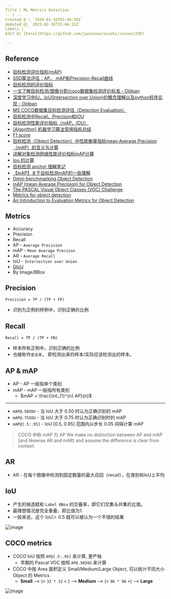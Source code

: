```yaml
---
Title | ML Metrics Detection
-- | --
Created @ | `2019-01-16T03:46:56Z`
Updated @| `2023-02-16T15:04:15Z`
Labels | ``
Edit @| [here](https://github.com/junxnone/aiwiki/issues/230)

---
```

## Reference

- [目标检测评价指标(mAP)](https://www.cnblogs.com/makefile/p/metrics-mAP.html)
- [SSD算法评估：AP， mAP和Precision-Recall曲线](https://blog.csdn.net/xunan003/article/details/79252162)
- [目标检测的评价指标](https://blog.csdn.net/Liven_Zhu/article/details/81316627)
- [一文了解目标检测/图像分割/coco数据集检测评价标准  - Oldpan](https://oldpan.me/archives/understand-coco-metric)
- [深度学习中IU、IoU(Intersection over Union)的概念理解以及python程序实现 - Oldpan](https://oldpan.me/archives/iu-iou-intersection-over-union-python)
- [MS COCO数据集目标检测评估（Detection Evaluation）](https://blog.csdn.net/u014734886/article/details/78831884)
- [目标检测中Recall、Precision和IOU](https://blog.csdn.net/yongjiankuang/article/details/78336860)
- [目标检测性能评价指标（mAP、IOU）](https://blog.csdn.net/qq_40196164/article/details/86301784)
- [[Algorithm] 机器学习算法常用指标总结](https://www.cnblogs.com/maybe2030/p/5375175.html)
- [F1 score](https://en.wikipedia.org/wiki/F1_score)
- [目标检测（Object Detection）中性能衡量指标mean Average Precision（mAP）的含义与计算](https://blog.csdn.net/asasasaababab/article/details/79994920)
- [详解对象检测网络性能评价指标mAP计算](https://cloud.tencent.com/developer/article/1370654)
- [Iou 的计算](https://www.cnblogs.com/q735613050/p/10618558.html)
- [目标检测 anchor 理解笔记](https://www.cnblogs.com/zfcode/p/mu-biao-jian-ce-anchor-li-jie-bi-ji.html)
- [【mAP】关于目标检测mAP的一些理解](https://blog.csdn.net/u014636245/article/details/89236073)
- [Omni-benchmarking Object Detection](https://towardsdatascience.com/omni-benchmarking-object-detection-b390cc4114cd)
- [mAP (mean Average Precision) for Object Detection](https://medium.com/@jonathan_hui/map-mean-average-precision-for-object-detection-45c121a31173)
- [The PASCAL Visual Object Classes (VOC) Challenge](http://homepages.inf.ed.ac.uk/ckiw/postscript/ijcv_voc09.pdf)
- [Metrics for object detection](https://github.com/rafaelpadilla/Object-Detection-Metrics)
- [An Introduction to Evaluation Metrics for Object Detection](https://blog.zenggyu.com/en/post/2018-12-16/an-introduction-to-evaluation-metrics-for-object-detection/)

## Metrics
- Accuracy
- Precision
- Recall
- AP - `Average Precision`
- mAP - `Mean Average Precison` 
- AR - `Average Recall`
- IoU - `Intersection over Union`
- [GIoU](/GIoU)
- By Image/BBox

## Precision
```
Precision = TP / (TP + FP)
```
- 识别为正例的样例中，识别正确的比例


## Recall
```
Recall = TP / (TP + FN)
```
- 样本所有正例中，识别正确的比例
- 也被称作`查全率`， 即检测出来的样本/实际应该检测出的样本。

## AP & mAP

- AP - AP 一般指单个类别
- mAP - mAP 一般指所有类别
  - $mAP = \frac{\int_{1}^{n} AP}{n}$

---
- `mAP@.50IOU` - 当 IoU 大于 0.50 时认为正确识别的 mAP
- `mAP@.75IOU` - 当 IoU 大于 0.75 时认为正确识别时的 mAP
- `mAP@[.5:.95]` - IoU [0.5, 0.95] 范围内以步长 0.05 间隔计算 mAP

> COCO 中称 mAP 为 AP
> We make no distinction between AP and mAP (and likewise AR and mAR) and assume the difference is clear from context.


## AR

- AR  - 在每个图像中检测到固定数量的最大召回（recall），在类别和IoU上平均


## IoU

- 产生的候选框和 `Label BBox` 的交叠率，即它们交集与并集的比值。
- 最理想情况是完全重叠，即比值为1.
- 一般来说，这个 IoU＞ 0.5 就可以被认为一个不错的结果

![image](https://user-images.githubusercontent.com/2216970/51228980-9f016100-1995-11e9-8acc-3f5c07981a1c.png)



## COCO metrics
- COCO IoU 按照 `AP@[.5:.95]` 来计算, 更严格
  - 早期的 Pascal VOC 按照 `AP@.50IOU` 来计算
- COCO 中按 Area 面积定义 Small/Medium/Large Object, 可以统计不同大小 Object 的 Metrics
  - **Small** --> (< `32 * 32` < ) --> **Medium** --> (< `96 * 96` <) --> **Large**

![image](https://user-images.githubusercontent.com/2216970/51243686-2236ad00-19be-11e9-8fc9-bf0ff1ce6aa7.png)

